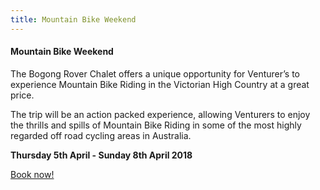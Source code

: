 ```yaml
---
title: Mountain Bike Weekend
---
```

#### Mountain Bike Weekend

The Bogong Rover Chalet offers a unique opportunity for Venturer’s to experience Mountain Bike Riding in the Victorian High Country at a great price.

The trip will be an action packed experience, allowing Venturers to enjoy the thrills and spills of Mountain Bike Riding in some of the most highly regarded off road cycling areas in Australia.
<p style='font-weight: bold'>
Thursday 5th April - Sunday 8th April 2018
</p>
<div><a href='https://www.trybooking.com/BAKRW'>Book now!</a></div>
